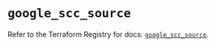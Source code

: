 # `google_scc_source`

Refer to the Terraform Registry for docs: [`google_scc_source`](https://registry.terraform.io/providers/hashicorp/google-beta/6.46.0/docs/resources/google_scc_source).
